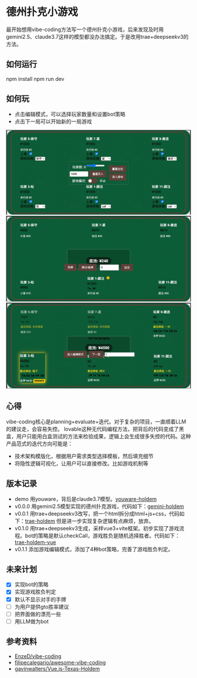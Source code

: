 # 德州扑克小游戏

最开始想用vibe-coding方法写一个德州扑克小游戏，后来发现及时用gemini2.5、claude3.7这样的模型都没办法搞定。于是改用trae+deepseekv3的方法。

## 如何运行

npm install
npm run dev

## 如何玩

- 点击编辑模式，可以选择玩家数量和设置bot策略
- 点击下一局可以开始新的一局游戏

![](doc/pic/edit-mode.jpg)
![](doc/pic/play-mode.jpg)
![](doc/pic/shutdown.jpg)

## 心得

vibe-coding核心是planning+evaluate+迭代。对于复杂的项目，一直顺着LLM的建议走，会容易失控。
lovable这种无代码编程方法，把背后的代码变成了黑盒，用户只能用白盒测试的方法来检验成果，逻辑上会生成很多失控的代码。这种产品范式的迭代方向可能是：
- 技术架构模版化，根据用户需求类型选择模板，然后填充细节
- 将隐性逻辑可视化，让用户可以直接修改。比如游戏机制等



## 版本记录

- demo 用youware，背后是claude3.7模型。[youware-holdem](https://nop86gcdwz.app.youware.com/)
- v0.0.0 用gemini2.5模型实现的德州扑克游戏，代码如下：[gemini-holdem](https://g.co/gemini/share/8a437f4001c1)
- v0.0.1 用trae+deepseekv3改写，把一个html拆分成html+js+css，代码如下：[trae-holdem](doc/gemini_rewrite/index.html) 但是进一步实现复杂逻辑有点麻烦，放弃。
- v0.1.0 用trae+deepseekv3生成，采样vue3+vite框架。初步实现了游戏流程。bot的策略是默认checkCall，游戏胜负是随机选择胜者。代码如下：[trae-holdem-vue](src/index.html)
- v0.1.1 添加游戏编辑模式，添加了4种bot策略，完善了游戏胜负判定。

## 未来计划

- [x] 实现bot的策略
- [x] 实现游戏胜负判定
- [x] 默认不显示对手的手牌
- [ ] 为用户提供gto胜率建议
- [ ] 把界面做的漂亮一些
- [ ] 用LLM做为bot

## 参考资料

- [EnzeD/vibe-coding](https://github.com/EnzeD/vibe-coding)
- [filipecalegario/awesome-vibe-coding](https://github.com/filipecalegario/awesome-vibe-coding)
- [gavinwalters/Vue.js-Texas-Holdem](https://github.com/gavinwalters/Vue.js-Texas-Holdem)
